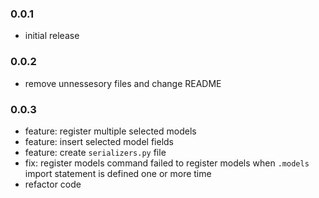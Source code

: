 ### 0.0.1

- initial release

### 0.0.2

- remove unnessesory files and change README

### 0.0.3

- feature: register multiple selected models
- feature: insert selected model fields
- feature: create `serializers.py` file
- fix: register models command failed to register models when `.models` import statement is defined one or more time
- refactor code
